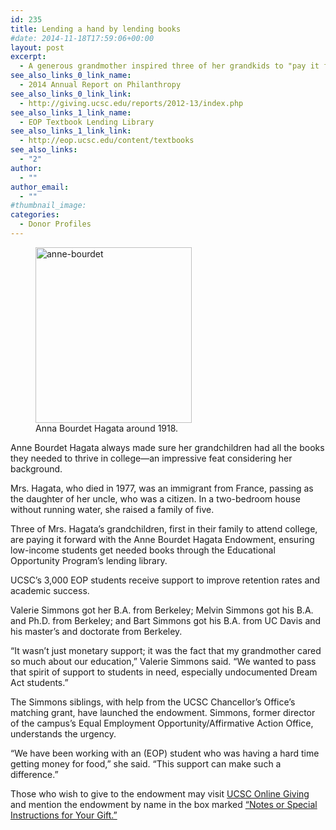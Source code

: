 ```yaml
---
id: 235
title: Lending a hand by lending books
#date: 2014-11-18T17:59:06+00:00
layout: post
excerpt:
  - A generous grandmother inspired three of her grandkids to "pay it forward" and help low-income students get the books they need.
see_also_links_0_link_name:
  - 2014 Annual Report on Philanthropy
see_also_links_0_link_link:
  - http://giving.ucsc.edu/reports/2012-13/index.php
see_also_links_1_link_name:
  - EOP Textbook Lending Library
see_also_links_1_link_link:
  - http://eop.ucsc.edu/content/textbooks
see_also_links:
  - "2"
author:
  - ""
author_email:
  - ""
#thumbnail_image:
categories:
  - Donor Profiles
---
```

<figure id="attachment_236" style="width: 250px" class="wp-caption alignright"><img class="size-full wp-image-236" src="https://giving.ucsc.edu/wp-content/uploads/2017/08/anne-bourdet.jpg" alt="anne-bourdet" width="250" height="281" /><figcaption class="wp-caption-text">Anna Bourdet Hagata around 1918.</figcaption></figure> 

Anne Bourdet Hagata always made sure her grandchildren had all the books they needed to thrive in college—an impressive feat considering her background.

Mrs. Hagata, who died in 1977, was an immigrant from France, passing as the daughter of her uncle, who was a citizen. In a two-bedroom house without running water, she raised a family of five.

Three of Mrs. Hagata&#8217;s grandchildren, first in their family to attend college, are paying it forward with the Anne Bourdet Hagata Endowment, ensuring low-income students get needed books through the Educational Opportunity Program&#8217;s lending library.

UCSC&#8217;s 3,000 EOP students receive support to improve retention rates and academic success.

Valerie Simmons got her B.A. from Berkeley; Melvin Simmons got his B.A. and Ph.D. from Berkeley; and Bart Simmons got his B.A. from UC Davis and his master’s and doctorate from Berkeley.

“It wasn’t just monetary support; it was the fact that my grandmother cared so much about our education,” Valerie Simmons said. “We wanted to pass that spirit of support to students in need, especially undocumented Dream Act students.”

The Simmons siblings, with help from the UCSC Chancellor&#8217;s Office’s matching grant, have launched the endowment. Simmons, former director of the campus&#8217;s Equal Employment Opportunity/Affirmative Action Office, understands the urgency.

&#8220;We have been working with an (EOP) student who was having a hard time getting money for food,&#8221; she said. &#8220;This support can make such a difference.&#8221;

Those who wish to give to the endowment may visit [UCSC Online Giving](https://securelb.imodules.com/s/1069/index.aspx?sid=1069&gid=1&pgid=761&cid=1722) and mention the endowment by name in the box marked [&#8220;Notes or Special Instructions for Your Gift.&#8221;](https://securelb.imodules.com/s/1069/index.aspx?sid=1069&gid=1&pgid=761&cid=1722)